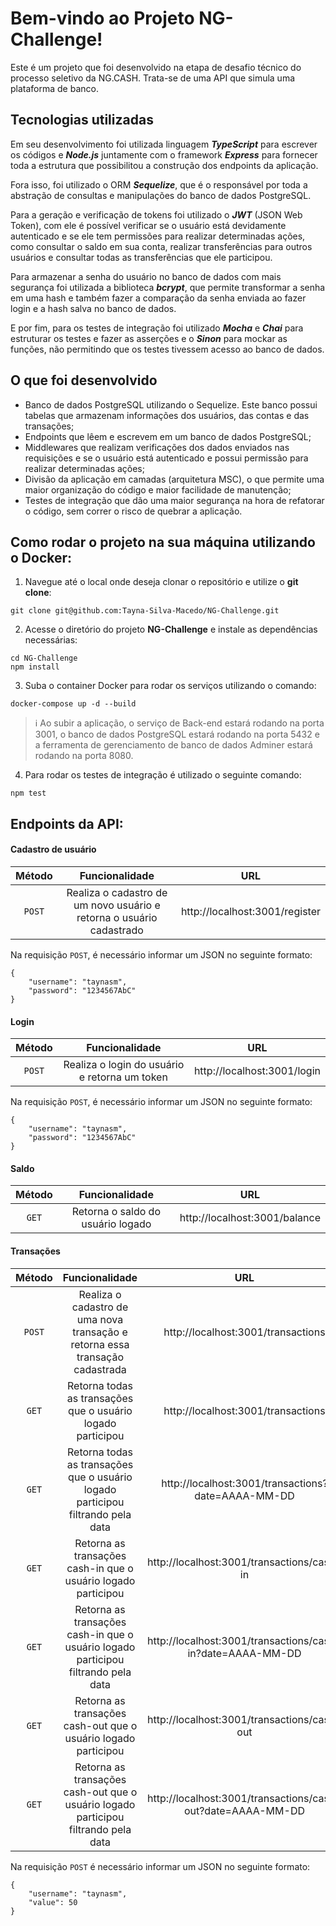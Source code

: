 # Bem-vindo ao Projeto NG-Challenge!

Este é um projeto que foi desenvolvido na etapa de desafio técnico do processo seletivo da NG.CASH.
Trata-se de uma API que simula uma plataforma de banco.

## Tecnologias utilizadas

Em seu desenvolvimento foi utilizada linguagem ***TypeScript*** para escrever os códigos e ***Node.js*** juntamente com o framework ***Express*** para fornecer toda a estrutura que possibilitou a construção dos endpoints da aplicação. 

Fora isso, foi utilizado o ORM ***Sequelize***, que é o responsável por toda a abstração de consultas e manipulações do banco de dados PostgreSQL.

Para a geração e verificação de tokens foi utilizado o ***JWT*** (JSON Web Token), com ele é possível verificar se o usuário está devidamente autenticado e se ele tem permissões para realizar determinadas ações, como consultar o saldo em sua conta, realizar transferências para outros usuários e consultar todas as transferências que ele participou.

Para armazenar a senha do usuário no banco de dados com mais segurança foi utilizada a biblioteca ***bcrypt***, que permite transformar a senha em uma hash e também fazer a comparação da senha enviada ao fazer login e a hash salva no banco de dados. 

E por fim, para os testes de integração foi utilizado ***Mocha*** e ***Chai*** para estruturar os testes e fazer as asserções e o ***Sinon*** para mockar as funções, não permitindo que os testes tivessem acesso ao banco de dados.

## O que foi desenvolvido

  - Banco de dados PostgreSQL utilizando o Sequelize. Este banco possui tabelas que armazenam informações dos usuários, das contas e das transações; 
  - Endpoints que lêem e escrevem em um banco de dados PostgreSQL;
  - Middlewares que realizam verificações dos dados enviados nas requisições e se o usuário está autenticado e possui permissão para realizar determinadas ações;
  - Divisão da aplicação em camadas (arquitetura MSC), o que permite uma maior organização do código e maior facilidade de manutenção;
  - Testes de integração que dão uma maior segurança na hora de refatorar o código, sem correr o risco de quebrar a aplicação.

## Como rodar o projeto na sua máquina utilizando o Docker:

1. Navegue até o local onde deseja clonar o repositório e utilize o **git clone**:
```
git clone git@github.com:Tayna-Silva-Macedo/NG-Challenge.git
```

2. Acesse o diretório do projeto **NG-Challenge** e instale as dependências necessárias:
```
cd NG-Challenge
npm install
```

3. Suba o container Docker para rodar os serviços utilizando o comando:
```
docker-compose up -d --build
```

> ℹ️ Ao subir a aplicação, o serviço de Back-end estará rodando na porta 3001, o banco de dados PostgreSQL estará rodando na porta 5432 e a ferramenta de gerenciamento de banco de dados Adminer estará rodando na porta 8080.

4. Para rodar os testes de integração é utilizado o seguinte comando:

```
npm test
```

## Endpoints da API:

#### Cadastro de usuário

|Método |Funcionalidade                                                                     |URL                                          |
|:-----:|:---------------------------------------------------------------------------------:|:-------------------------------------------:|
|`POST` |Realiza o cadastro de um novo usuário e retorna o usuário cadastrado               |http://localhost:3001/register               |

Na requisição `POST`, é necessário informar um JSON no seguinte formato:

```
{
	"username": "taynasm",
	"password": "1234567AbC"
}
```

#### Login

|Método |Funcionalidade                                                                    |URL                                           |
|:-----:|:--------------------------------------------------------------------------------:|:--------------------------------------------:|
|`POST` |Realiza o login do usuário e retorna um token                                     |http://localhost:3001/login                   |

Na requisição `POST`, é necessário informar um JSON no seguinte formato:

```
{
	"username": "taynasm",
	"password": "1234567AbC"
}
```

#### Saldo

|Método |Funcionalidade                                                                    |URL                                           |
|:-----:|:--------------------------------------------------------------------------------:|:--------------------------------------------:|
|`GET`  |Retorna o saldo do usuário logado                                                 |http://localhost:3001/balance                 |

#### Transações

|Método|Funcionalidade                                                                    |URL                                                        |
|:----:|:--------------------------------------------------------------------------------:|:---------------------------------------------------------:|
|`POST`|Realiza o cadastro de uma nova transação e retorna essa transação cadastrada      |http://localhost:3001/transactions                         |
|`GET` |Retorna todas as transações que o usuário logado participou                       |http://localhost:3001/transactions                         |
|`GET` |Retorna todas as transações que o usuário logado participou filtrando pela data   |http://localhost:3001/transactions?date=AAAA-MM-DD         |
|`GET` |Retorna as transações cash-in que o usuário logado participou                     |http://localhost:3001/transactions/cash-in                 |
|`GET` |Retorna as transações cash-in que o usuário logado participou filtrando pela data |http://localhost:3001/transactions/cash-in?date=AAAA-MM-DD |
|`GET` |Retorna as transações cash-out que o usuário logado participou                    |http://localhost:3001/transactions/cash-out                |
|`GET` |Retorna as transações cash-out que o usuário logado participou filtrando pela data|http://localhost:3001/transactions/cash-out?date=AAAA-MM-DD|

Na requisição `POST` é necessário informar um JSON no seguinte formato:

```
{
	"username": "taynasm",
	"value": 50
}
```
